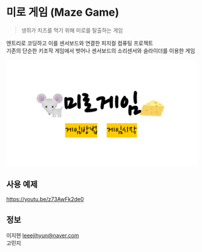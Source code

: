 # 미로 게임 (Maze Game)  
> 생쥐가 치즈를 먹기 위해 미로를 탈출하는 게임  

엔트리로 코딩하고 이를 센서보드와 연결한 피지컬 컴퓨팅 프로젝트  
기존의 단순한 키조작 게임에서 벗어나 센서보드의 소리센서와 슬라이더를 이용한 게임  

![](main.png)  

## 사용 예제  
https://youtu.be/z73AwFk2de0  

## 정보
이지현 leeejihyun@naver.com  
고민지  
